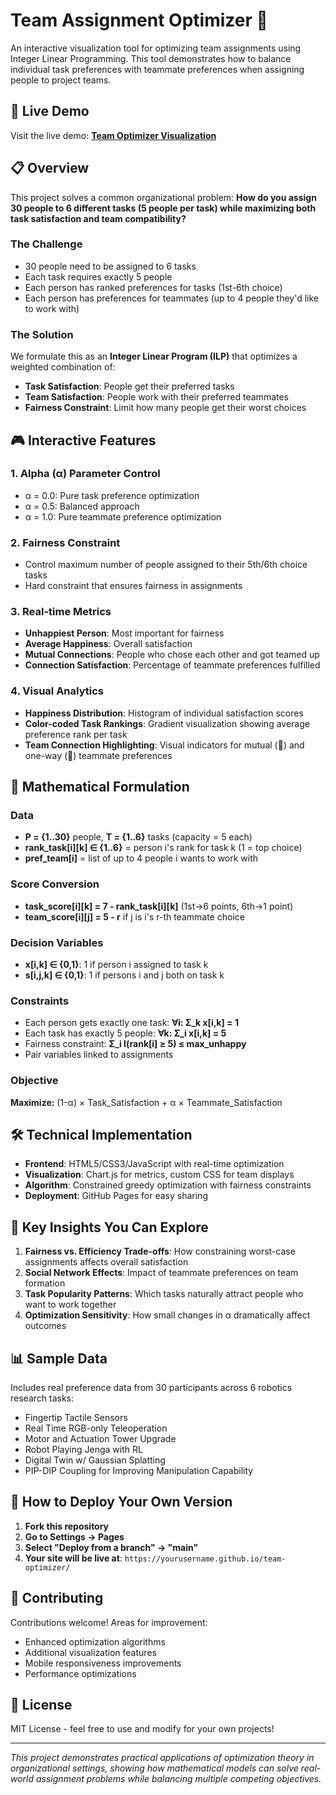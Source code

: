 # Team Assignment Optimizer 🤖

An interactive visualization tool for optimizing team assignments using Integer Linear Programming. This tool demonstrates how to balance individual task preferences with teammate preferences when assigning people to project teams.

## 🚀 Live Demo

Visit the live demo: **[Team Optimizer Visualization](https://yourusername.github.io/team-optimizer/)**

## 📋 Overview

This project solves a common organizational problem: **How do you assign 30 people to 6 different tasks (5 people per task) while maximizing both task satisfaction and team compatibility?**

### The Challenge
- 30 people need to be assigned to 6 tasks
- Each task requires exactly 5 people  
- Each person has ranked preferences for tasks (1st-6th choice)
- Each person has preferences for teammates (up to 4 people they'd like to work with)

### The Solution
We formulate this as an **Integer Linear Program (ILP)** that optimizes a weighted combination of:
- **Task Satisfaction**: People get their preferred tasks
- **Team Satisfaction**: People work with their preferred teammates
- **Fairness Constraint**: Limit how many people get their worst choices

## 🎮 Interactive Features

### 1. **Alpha (α) Parameter Control**
- α = 0.0: Pure task preference optimization
- α = 0.5: Balanced approach  
- α = 1.0: Pure teammate preference optimization

### 2. **Fairness Constraint**
- Control maximum number of people assigned to their 5th/6th choice tasks
- Hard constraint that ensures fairness in assignments

### 3. **Real-time Metrics**
- **Unhappiest Person**: Most important for fairness
- **Average Happiness**: Overall satisfaction
- **Mutual Connections**: People who chose each other and got teamed up
- **Connection Satisfaction**: Percentage of teammate preferences fulfilled

### 4. **Visual Analytics**
- **Happiness Distribution**: Histogram of individual satisfaction scores
- **Color-coded Task Rankings**: Gradient visualization showing average preference rank per task
- **Team Connection Highlighting**: Visual indicators for mutual (💚) and one-way (💛) teammate preferences

## 🔢 Mathematical Formulation

### Data
- **P = {1..30}** people, **T = {1..6}** tasks (capacity = 5 each)
- **rank_task[i][k] ∈ {1..6}** = person i's rank for task k (1 = top choice)
- **pref_team[i]** = list of up to 4 people i wants to work with

### Score Conversion
- **task_score[i][k] = 7 - rank_task[i][k]** (1st→6 points, 6th→1 point)
- **team_score[i][j] = 5 - r** if j is i's r-th teammate choice

### Decision Variables
- **x[i,k] ∈ {0,1}**: 1 if person i assigned to task k
- **s[i,j,k] ∈ {0,1}**: 1 if persons i and j both on task k

### Constraints
- Each person gets exactly one task: **∀i: Σ_k x[i,k] = 1**
- Each task has exactly 5 people: **∀k: Σ_i x[i,k] = 5**
- Fairness constraint: **Σ_i I(rank[i] ≥ 5) ≤ max_unhappy**
- Pair variables linked to assignments

### Objective
**Maximize:** (1-α) × Task_Satisfaction + α × Teammate_Satisfaction

## 🛠️ Technical Implementation

- **Frontend**: HTML5/CSS3/JavaScript with real-time optimization
- **Visualization**: Chart.js for metrics, custom CSS for team displays
- **Algorithm**: Constrained greedy optimization with fairness constraints
- **Deployment**: GitHub Pages for easy sharing

## 🎯 Key Insights You Can Explore

1. **Fairness vs. Efficiency Trade-offs**: How constraining worst-case assignments affects overall satisfaction
2. **Social Network Effects**: Impact of teammate preferences on team formation
3. **Task Popularity Patterns**: Which tasks naturally attract people who want to work together
4. **Optimization Sensitivity**: How small changes in α dramatically affect outcomes

## 📊 Sample Data

Includes real preference data from 30 participants across 6 robotics research tasks:
- Fingertip Tactile Sensors
- Real Time RGB-only Teleoperation  
- Motor and Actuation Tower Upgrade
- Robot Playing Jenga with RL
- Digital Twin w/ Gaussian Splatting
- PIP-DIP Coupling for Improving Manipulation Capability

## 🚀 How to Deploy Your Own Version

1. **Fork this repository**
2. **Go to Settings → Pages**
3. **Select "Deploy from a branch" → "main"**
4. **Your site will be live at**: `https://yourusername.github.io/team-optimizer/`

## 🤝 Contributing

Contributions welcome! Areas for improvement:
- Enhanced optimization algorithms
- Additional visualization features
- Mobile responsiveness improvements
- Performance optimizations

## 📄 License

MIT License - feel free to use and modify for your own projects!

---

*This project demonstrates practical applications of optimization theory in organizational settings, showing how mathematical models can solve real-world assignment problems while balancing multiple competing objectives.*